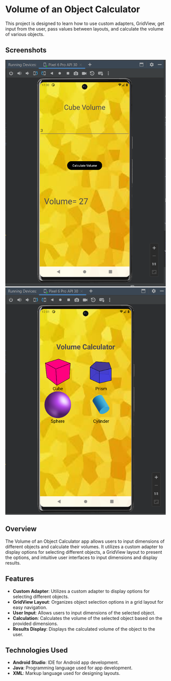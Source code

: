 # Volume of an Object Calculator

This project is designed to learn how to use custom adapters, GridView, get input from the user, pass values between layouts, and calculate the volume of various objects.

## Screenshots

![output](o1.png)
![output](o2.png)

## Overview

The Volume of an Object Calculator app allows users to input dimensions of different objects and calculate their volumes. It utilizes a custom adapter to display options for selecting different objects, a GridView layout to present the options, and intuitive user interfaces to input dimensions and display results.

## Features

- **Custom Adapter**: Utilizes a custom adapter to display options for selecting different objects.
- **GridView Layout**: Organizes object selection options in a grid layout for easy navigation.
- **User Input**: Allows users to input dimensions of the selected object.
- **Calculation**: Calculates the volume of the selected object based on the provided dimensions.
- **Results Display**: Displays the calculated volume of the object to the user.

## Technologies Used

- **Android Studio**: IDE for Android app development.
- **Java**: Programming language used for app development.
- **XML**: Markup language used for designing layouts.



